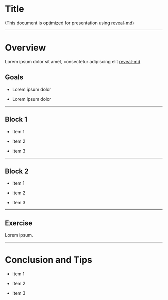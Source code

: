 # Title

(This document is optimized for presentation using [reveal-md](https://github.com/webpro/reveal-md))

---

# Overview
Lorem ipsum dolor sit amet, consectetur adipiscing elit
[reveal-md](https://github.com/webpro/reveal-md)
## Goals
<!-- .element: class="fragment" -->
* Lorem ipsum dolor
<!-- .element: class="fragment" -->
* Lorem ipsum dolor
<!-- .element: class="fragment" -->

---

## Block 1
<!-- .element: class="fragment" -->
* Item 1
<!-- .element: class="fragment" -->
* Item 2
<!-- .element: class="fragment" -->
* Item 3

---

## Block 2
<!-- .element: class="fragment" -->
* Item 1
<!-- .element: class="fragment" -->
* Item 2
<!-- .element: class="fragment" -->
* Item 3

---

## Exercise
Lorem ipsum.

---

# Conclusion and Tips
<!-- .element: class="fragment" -->
* Item 1
<!-- .element: class="fragment" -->
* Item 2
<!-- .element: class="fragment" -->
* Item 3